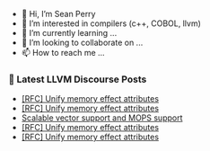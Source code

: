 - 👋 Hi, I’m Sean Perry
- 👀 I’m interested in compilers (c++, COBOL, llvm)
- 🌱 I’m currently learning ...
- 💞️ I’m looking to collaborate on ...
- 📫 How to reach me ...

<!---
s66perry/s66perry is a ✨ special ✨ repository because its `README.md` (this file) appears on your GitHub profile.
You can click the Preview link to take a look at your changes.
--->
### 📕 Latest LLVM Discourse Posts

<!-- DISCOURSE-LLVM:START -->
- [[RFC] Unify memory effect attributes](https://discourse.llvm.org/t/rfc-unify-memory-effect-attributes/65579#post_7)
- [[RFC] Unify memory effect attributes](https://discourse.llvm.org/t/rfc-unify-memory-effect-attributes/65579#post_6)
- [Scalable vector support and MOPS support](https://discourse.llvm.org/t/scalable-vector-support-and-mops-support/65522#post_12)
- [[RFC] Unify memory effect attributes](https://discourse.llvm.org/t/rfc-unify-memory-effect-attributes/65579#post_5)
- [[RFC] Unify memory effect attributes](https://discourse.llvm.org/t/rfc-unify-memory-effect-attributes/65579#post_4)
<!-- DISCOURSE-LLVM:END -->
